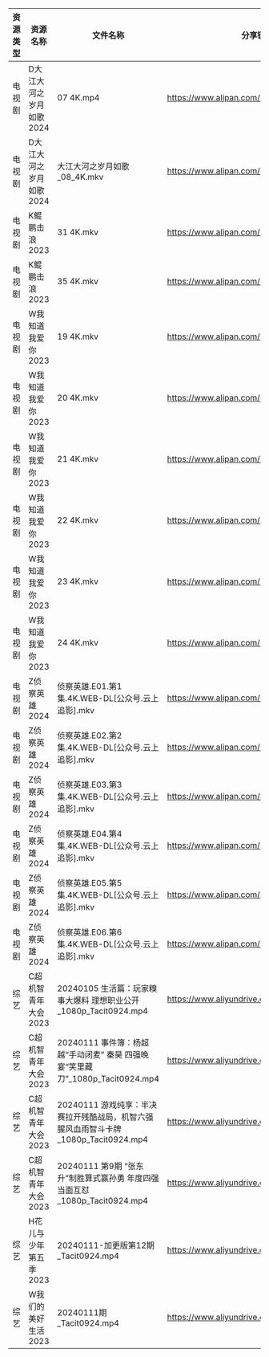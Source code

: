 | 资源类型 | 资源名称           | 文件名称                                                     | 分享链接                                      | 更新时间                |
| ---- | -------------- | -------------------------------------------------------- | ----------------------------------------- | ------------------- |
| 电视剧  | D大江大河之岁月如歌2024 | 07 4K.mp4                                                | https://www.alipan.com/s/kk8XyVrxQx8      | 2024-01-12 00:05:04 |
| 电视剧  | D大江大河之岁月如歌2024 | 大江大河之岁月如歌_08_4K.mkv                                      | https://www.alipan.com/s/kk8XyVrxQx8      | 2024-01-12 00:05:03 |
| 电视剧  | K鲲鹏击浪2023      | 31 4K.mkv                                                | https://www.alipan.com/s/vDfQzHpYmYD      | 2024-01-12 08:42:31 |
| 电视剧  | K鲲鹏击浪2023      | 35 4K.mkv                                                | https://www.alipan.com/s/vDfQzHpYmYD      | 2024-01-12 08:42:31 |
| 电视剧  | W我知道我爱你2023    | 19 4K.mkv                                                | https://www.alipan.com/s/mWLRxU6RkgQ      | 2024-01-12 08:42:54 |
| 电视剧  | W我知道我爱你2023    | 20 4K.mkv                                                | https://www.alipan.com/s/mWLRxU6RkgQ      | 2024-01-12 08:42:53 |
| 电视剧  | W我知道我爱你2023    | 21 4K.mkv                                                | https://www.alipan.com/s/mWLRxU6RkgQ      | 2024-01-12 08:42:53 |
| 电视剧  | W我知道我爱你2023    | 22 4K.mkv                                                | https://www.alipan.com/s/mWLRxU6RkgQ      | 2024-01-12 08:42:52 |
| 电视剧  | W我知道我爱你2023    | 23 4K.mkv                                                | https://www.alipan.com/s/mWLRxU6RkgQ      | 2024-01-12 08:42:52 |
| 电视剧  | W我知道我爱你2023    | 24 4K.mkv                                                | https://www.alipan.com/s/mWLRxU6RkgQ      | 2024-01-12 08:42:51 |
| 电视剧  | Z侦察英雄2024      | 侦察英雄.E01.第1集.4K.WEB-DL[公众号.云上追影].mkv                     | https://www.alipan.com/s/9bbVLR4auhS      | 2024-01-12 08:43:02 |
| 电视剧  | Z侦察英雄2024      | 侦察英雄.E02.第2集.4K.WEB-DL[公众号.云上追影].mkv                     | https://www.alipan.com/s/9bbVLR4auhS      | 2024-01-12 08:43:02 |
| 电视剧  | Z侦察英雄2024      | 侦察英雄.E03.第3集.4K.WEB-DL[公众号.云上追影].mkv                     | https://www.alipan.com/s/9bbVLR4auhS      | 2024-01-12 08:43:01 |
| 电视剧  | Z侦察英雄2024      | 侦察英雄.E04.第4集.4K.WEB-DL[公众号.云上追影].mkv                     | https://www.alipan.com/s/9bbVLR4auhS      | 2024-01-12 08:43:01 |
| 电视剧  | Z侦察英雄2024      | 侦察英雄.E05.第5集.4K.WEB-DL[公众号.云上追影].mkv                     | https://www.alipan.com/s/9bbVLR4auhS      | 2024-01-12 08:43:00 |
| 电视剧  | Z侦察英雄2024      | 侦察英雄.E06.第6集.4K.WEB-DL[公众号.云上追影].mkv                     | https://www.alipan.com/s/9bbVLR4auhS      | 2024-01-12 08:43:00 |
| 综艺   | C超机智青年大会2023   | 20240105 生活篇：玩家糗事大爆料 理想职业公开_1080p_Tacit0924.mp4          | https://www.aliyundrive.com/s/Qnyp1qPWM7Q | 2024-01-12 08:43:14 |
| 综艺   | C超机智青年大会2023   | 20240111 事件簿：杨超越“手动闭麦” 秦昊 四强晚宴“笑里藏刀”_1080p_Tacit0924.mp4 | https://www.aliyundrive.com/s/Qnyp1qPWM7Q | 2024-01-12 08:43:14 |
| 综艺   | C超机智青年大会2023   | 20240111 游戏纯享：半决赛拉开残酷战局，机智六强腥风血雨智斗卡牌_1080p_Tacit0924.mp4 | https://www.aliyundrive.com/s/Qnyp1qPWM7Q | 2024-01-12 08:43:13 |
| 综艺   | C超机智青年大会2023   | 20240111 第9期 “张东升”制胜算式赢孙勇 年度四强当面互怼_1080p_Tacit0924.mp4   | https://www.aliyundrive.com/s/Qnyp1qPWM7Q | 2024-01-12 08:43:12 |
| 综艺   | H花儿与少年第五季2023  | 20240111-加更版第12期_Tacit0924.mp4                           | https://www.aliyundrive.com/s/Rb3k2hgSjHJ | 2024-01-12 08:43:20 |
| 综艺   | W我们的美好生活2023   | 20240111期_Tacit0924.mp4                                  | https://www.aliyundrive.com/s/zAXrGigJxgY | 2024-01-12 08:43:46 |
